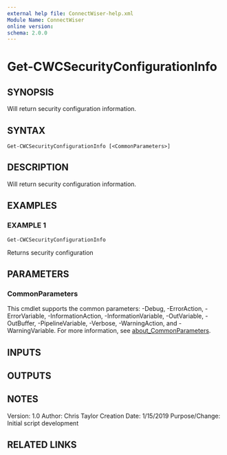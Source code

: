 ```yaml
---
external help file: ConnectWiser-help.xml
Module Name: ConnectWiser
online version:
schema: 2.0.0
---
```


# Get-CWCSecurityConfigurationInfo

## SYNOPSIS
Will return security configuration information.

## SYNTAX

```
Get-CWCSecurityConfigurationInfo [<CommonParameters>]
```

## DESCRIPTION
Will return security configuration information.

## EXAMPLES

### EXAMPLE 1
```
Get-CWCSecurityConfigurationInfo
```

Returns security configuration

## PARAMETERS

### CommonParameters
This cmdlet supports the common parameters: -Debug, -ErrorAction, -ErrorVariable, -InformationAction, -InformationVariable, -OutVariable, -OutBuffer, -PipelineVariable, -Verbose, -WarningAction, and -WarningVariable. For more information, see [about_CommonParameters](http://go.microsoft.com/fwlink/?LinkID=113216).

## INPUTS

## OUTPUTS

## NOTES
Version:        1.0
Author:         Chris Taylor
Creation Date:  1/15/2019
Purpose/Change: Initial script development

## RELATED LINKS
